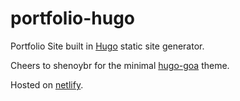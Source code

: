# portfolio-hugo

Portfolio Site built in [Hugo](https://gohugo.io/) static site generator.

Cheers to shenoybr for the minimal [hugo-goa](https://github.com/shenoybr/hugo-goa) theme.

Hosted on [netlify](https://www.netlify.com/).
